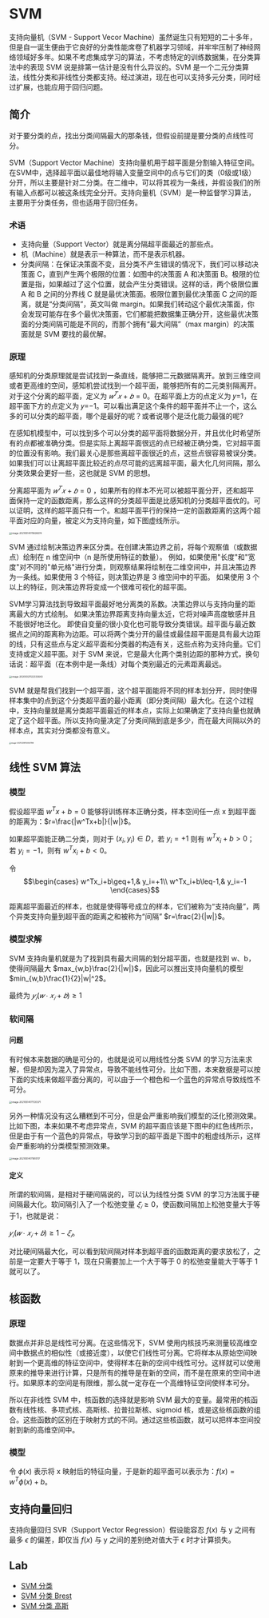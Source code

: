 # SVM

支持向量机（SVM - Support Vecor  Machine）虽然诞生只有短短的二十多年，但是自一诞生便由于它良好的分类性能席卷了机器学习领域，并牢牢压制了神经网络领域好多年。如果不考虑集成学习的算法，不考虑特定的训练数据集，在分类算法中的表现 SVM 说是排第一估计是没有什么异议的。SVM 是一个二元分类算法，线性分类和非线性分类都支持。经过演进，现在也可以支持多元分类，同时经过扩展，也能应用于回归问题。

## 简介

对于要分类的点，找出分类间隔最大的那条钱，但假设前提是要分类的点线性可分。

SVM（Support Vector Machine）支持向量机用于超平面是分割输入特征空间。在SVM中，选择超平面以最佳地将输入变量空间中的点与它们的类（0级或1级）分开，所以主要是针对二分类。在二维中，可以将其视为一条线，并假设我们的所有输入点都可以被这条线完全分开。支持向量机（SVM）是一种监督学习算法，主要用于分类任务，但也适用于回归任务。

### 术语

- 支持向量（Support Vector）就是离分隔超平面最近的那些点。
- 机（Machine）就是表示一种算法，而不是表示机器。
- 分类间隔：在保证决策面不变，且分类不产生错误的情况下，我们可以移动决策面 C，直到产生两个极限的位置：如图中的决策面 A 和决策面 B。极限的位置是指，如果越过了这个位置，就会产生分类错误。这样的话，两个极限位置 A 和 B 之间的分界线 C 就是最优决策面。极限位置到最优决策面 C 之间的距离，就是“分类间隔”，英文叫做 margin。如果我们转动这个最优决策面，你会发现可能存在多个最优决策面，它们都能把数据集正确分开，这些最优决策面的分类间隔可能是不同的，而那个拥有“最大间隔”（max margin）的决策面就是 SVM 要找的最优解。

### 原理

感知机的分类原理就是尝试找到一条直线，能够把二元数据隔离开。放到三维空间或者更高维的空间，感知机尝试找到一个超平面，能够把所有的二元类别隔离开。对于这个分离的超平面，定义为 $𝑤^𝑇𝑥+𝑏=0$。在超平面上方的点定义为 𝑦=1，在超平面下方的点定义为 𝑦=−1。可以看出满足这个条件的超平面并不止一个，这么多的可以分类的超平面，哪个是最好的呢？或者说哪个是泛化能力最强的呢?

在感知机模型中，可以找到多个可以分类的超平面将数据分开，并且优化时希望所有的点都被准确分类。但是实际上离超平面很远的点已经被正确分类，它对超平面的位置没有影响。我们最关心是那些离超平面很近的点，这些点很容易被误分类。如果我们可以让离超平面比较近的点尽可能的远离超平面，最大化几何间隔，那么分类效果会更好一些，这也就是 SVM 的思想。

分离超平面为 $𝑤^𝑇𝑥+𝑏=0$ ，如果所有的样本不光可以被超平面分开，还和超平面保持一定的函数距离，那么这样的分类超平面是比感知机的分类超平面优的。可以证明，这样的超平面只有一个。和超平面平行的保持一定的函数距离的这两个超平面对应的向量，被定义为支持向量，如下图虚线所示。

<img src="figures/image-20210514170826674.png" alt="image-20210514170826674" style="zoom:33%;" />



SVM 通过绘制决策边界来区分类。在创建决策边界之前，将每个观察值（或数据点）绘制在 n 维空间中（n 是所使用特征的数量）。 例如，如果使用"长度"和"宽度"对不同的"单元格"进行分类，则观察结果将绘制在二维空间中，并且决策边界为一条线。如果使用 3 个特征，则决策边界是 3 维空间中的平面。 如果使用 3 个以上的特征，则决策边界将变成一个很难可视化的超平面。

SVM学习算法找到导致超平面最好地分离类的系数。决策边界以与支持向量的距离最大的方式绘制。 如果决策边界距离支持向量太近，它将对噪声高度敏感并且不能很好地泛化。 即使自变量的很小变化也可能导致分类错误。超平面与最近数据点之间的距离称为边距。可以将两个类分开的最佳或最佳超平面是具有最大边距的线，只有这些点与定义超平面和分类器的构造有关，这些点称为支持向量。它们支持或定义超平面。对于 SVM 来说，它是最大化两个类别边距的那种方式，换句话说：超平面（在本例中是一条线）对每个类别最近的元素距离最远。

<img src="../figures/image-20200321122333643.png" alt="image-20200321122333643" style="zoom:33%;" />

SVM 就是帮我们找到一个超平面，这个超平面能将不同的样本划分开，同时使得样本集中的点到这个分类超平面的最小距离（即分类间隔）最大化。在这个过程中，支持向量就是离分类超平面最近的样本点，实际上如果确定了支持向量也就确定了这个超平面。所以支持向量决定了分类间隔到底是多少，而在最大间隔以外的样本点，其实对分类都没有意义。

<img src="figures/image-20210208150041196.png" alt="image-20210208150041196" style="zoom: 25%;" />

## 线性 SVM 算法

### 模型

假设超平面 $w^Tx+b=0$ 能够将训练样本正确分类，样本空间任一点 x 到超平面的距离为：$r=\frac{|w^Tx+b|}{|w|}$。

如果超平面能正确二分类，则对于 $(x_i,y_i)\in D$，若 $y_i=+1$ 则有 $w^Tx_i+b>0$；若 $y_i=-1$，则有 $w^Tx_i+b<0$。

令 $$\begin{cases}
w^Tx_i+b\geq+1,& y_i=+1\\
w^Tx_i+b\leq-1,& y_i=-1
\end{cases}$$

距离超平面最近的样本，也就是使得等号成立的样本，它们被称为“支持向量”，两个异类支持向量到超平面的距离之和被称为“间隔” $r=\frac{2}{|w|}$。

### 模型求解

SVM 支持向量机就是为了找到具有最大间隔的划分超平面，也就是找到 w、b，使得间隔最大 $max_{w,b}\frac{2}{|w|}$，因此可以推出支持向量机的模型 $min_{w,b}\frac{1}{2}|w|^2$。

最终为 $𝑦_𝑖(𝑤∙𝑥_𝑖+𝑏)≥1$

### 软间隔

#### 问题

有时候本来数据的确是可分的，也就是说可以用线性分类 SVM 的学习方法来求解，但是却因为混入了异常点，导致不能线性可分。比如下图，本来数据是可以按下面的实线来做超平面分离的，可以由于一个橙色和一个蓝色的异常点导致线性不可分。

<img src="figures/image-20210514171720371.png" alt="image-20210514171720371" style="zoom:33%;" />

另外一种情况没有这么糟糕到不可分，但是会严重影响我们模型的泛化预测效果。比如下图，本来如果不考虑异常点，SVM 的超平面应该是下图中的红色线所示，但是由于有一个蓝色的异常点，导致学习到的超平面是下图中的粗虚线所示，这样会严重影响的分类模型预测效果。

<img src="figures/image-20210514171810117.png" alt="image-20210514171810117" style="zoom:33%;" />

#### 定义

所谓的软间隔，是相对于硬间隔说的，可以认为线性分类 SVM 的学习方法属于硬间隔最大化。软间隔引入了一个松弛变量 $𝜉_𝑖≥0$，使函数间隔加上松弛变量大于等于1，也就是说：

$𝑦_𝑖(𝑤∙𝑥_𝑖+𝑏)≥1−𝜉_𝑖$。

对比硬间隔最大化，可以看到软间隔对样本到超平面的函数距离的要求放松了，之前是一定要大于等于 1，现在只需要加上一个大于等于 0 的松弛变量能大于等于 1 就可以了。

## 核函数

### 原理

数据点并非总是线性可分离。在这些情况下，SVM 使用内核技巧来测量较高维空间中数据点的相似性（或接近度），以使它们线性可分离。它将样本从原始空间映射到一个更高维的特征空间中，使得样本在新的空间中线性可分。这样就可以使用原来的推导来进行计算，只是所有的推导是在新的空间，而不是在原来的空间中进行。如果原本的空间是有限维，那么就一定存在一个高维特征空间使样本可分。

<!--内核功能是一种相似性度量，输入是原始要素，输出是新要素空间中的相似性度量，这里的相似度表示紧密度，实际上将数据点转换为高维特征空间是一项昂贵的操作，该算法实际上并未将数据点转换为新的高维特征空间。内核化SVM无需实际进行变换就可以根据高维特征空间中的相似性度量来计算决策边界。在维数大于样本数的情况下，SVM特别有效。 找到决策边界时，SVM使用训练点的子集而不是所有点，从而提高了存储效率。 另一方面，大型数据集的训练时间会增加，这会对性能产生负面影响。-->

所以在非线性 SVM 中，核函数的选择就是影响 SVM 最大的变量。最常用的核函数有线性核、多项式核、高斯核、拉普拉斯核、sigmoid 核，或是这些核函数的组合。这些函数的区别在于映射方式的不同。通过这些核函数，就可以把样本空间投射到新的高维空间中。

### 模型

令 $\phi(x)$ 表示将 x 映射后的特征向量，于是新的超平面可以表示为：$f(x)=w^T\phi(x)+b$。

## 支持向量回归

支持向量回归 SVR（Support Vector Regression）假设能容忍 $f(x)$ 与 y 之间有最多 $\epsilon$ 的偏差，即仅当 $f(x)$ 与 y 之间的差别绝对值大于 $\epsilon$ 时才计算损失。


## Lab

- [SVM 分类](20_svm-classify.ipynb)
- [SVM 分类 Brest](22_svm-brest-classify.ipynb)
- [SVM 分类 高斯](24_gaussian-svm-classify.ipynb)
